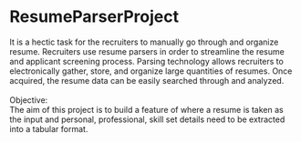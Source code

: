 # ResumeParserProject
It is a hectic task for the recruiters to manually go through and organize resume. Recruiters use resume parsers in order to streamline the resume and applicant screening process. Parsing technology allows recruiters to electronically gather, store, and organize large quantities of resumes. Once acquired, the resume data can be easily searched through and analyzed.   <br><br>Objective: <br>The aim of this project is to build a feature of where a resume is taken as the input and personal, professional, skill set details need to be extracted into a tabular format.
